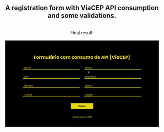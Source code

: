 <div align=center>
<h2>A registration form with ViaCEP API consumption and some validations.</h2>
<br>
Final result:

<div><br>
<img alt="Form in use" src="formulario.gif" >
</div>
  </div>
